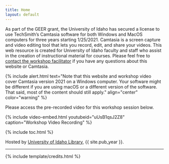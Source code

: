 ```yaml
---
title: Home
layout: default
---
```


As part of the GEER grant, the University of Idaho has secured a license to use TechSmith’s Camtasia software for both Windows and MacOS computers for three years starting 1/25/2021. Camtasia is a screen capture and video editing tool that lets you record, edit, and share your videos. This web resource is created for University of Idaho faculty and staff who assist in the creation of instructional material for courses. Please feel free to [contact the workshop facilitator](mailto:hanwendong@uidaho.edu) if you have any questions about this website or Camtasia.
 
{% include alert.html text="Note that this website and workshop video cover Camtasia version 2021 on a Windows computer. Your software might be different if you are using macOS or a different version of the software. That said, most of the content should still apply." align="center" color="warning" %}

Please access the pre-recorded video for this workshop session below.

{% include video-embed.html youtubeid="uUsB1qsJ2Z8" caption="Workshop Video Recording" %}

{% include toc.html %}

Hosted by [University of Idaho Library](http://www.lib.uidaho.edu/), {{ site.pub_year }}.

------

{% include template/credits.html %}

